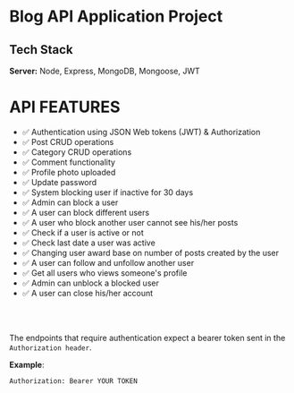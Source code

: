 # Blog API Application Project


## Tech Stack

**Server:** Node, Express, MongoDB, Mongoose, JWT

# API FEATURES

- ✅ Authentication using JSON Web tokens (JWT) & Authorization
- ✅ Post CRUD operations
- ✅ Category CRUD operations
- ✅ Comment functionality
- ✅ Profile photo uploaded
- ✅ Update password
- ✅ System blocking user if inactive for 30 days
- ✅ Admin can block a user
- ✅ A user can block different users
- ✅ A user who block another user cannot see his/her posts
- ✅ Check if a user is active or not
- ✅ Check last date a user was active
- ✅ Changing user award base on number of posts created by the user
- ✅ A user can follow and unfollow another user
- ✅ Get all users who views someone's profile
- ✅ Admin can unblock a blocked user
- ✅ A user can close his/her account

</br>
</br>


  

The endpoints that require authentication expect a bearer token sent in the `Authorization header`.

**Example**:

`Authorization: Bearer YOUR TOKEN`

